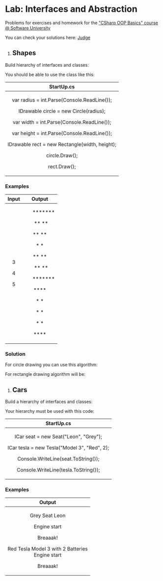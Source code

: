 ﻿
# **Lab: Interfaces and Abstraction**
Problems for exercises and homework for the ["CSharp OOP Basics" course @ Software University](https://softuni.bg/courses/csharp-oop-basics)

You can check your solutions here: [Judge](https://judge.softuni.bg/Contests/705/Interfaces-and-Abstraction-Lab)
1. ## **Shapes**
Build hierarchy of interfaces and classes: 

You should be able to use the class like this:

|**StartUp.cs**|
| :-: |
|<p><a name="ole_link1"></a><a name="ole_link2"></a>var radius = int.Parse(Console.ReadLine());</p><p>IDrawable circle = new Circle(radius);</p><p></p><p>var width = int.Parse(Console.ReadLine());</p><p>var height = int.Parse(Console.ReadLine());</p><p>IDrawable rect = new Rectangle(width, height);</p><p></p><p>circle.Draw();</p><p>rect.Draw();</p>|
### **Examples**

|**Input**|**Output**|
| :-: | :-: |
|<p>3</p><p>4</p><p>5</p>|<p>`   `\*\*\*\*\*\*\*</p><p>` `\*\*       \*\*</p><p>\*\*         \*\*</p><p>\*           \*</p><p>\*\*         \*\*</p><p>` `\*\*       \*\*</p><p>`   `\*\*\*\*\*\*\*</p><p>\*\*\*\*</p><p>\*  \*</p><p>\*  \*</p><p>\*  \*</p><p>\*\*\*\*</p>|
### **Solution**
For circle drawing you can use this algorithm:

For rectangle drawing algorithm will be:

1. ## **Cars**
Build a hierarchy of interfaces and classes:

Your hierarchy must be used with this code:

|**StartUp.cs**|
| :-: |
|<p><a name="ole_link8"></a><a name="ole_link9"></a>ICar seat = new Seat("Leon", "Grey");</p><p>ICar tesla = new Tesla("Model 3", "Red", 2);</p><p></p><p>Console.WriteLine(seat.ToString());</p><p>Console.WriteLine(tesla.ToString());</p>|
### **Examples**

|**Output**|
| :-: |
|<p>Grey Seat Leon</p><p><a name="ole_link5"></a><a name="ole_link6"></a>Engine start</p><p>Breaaak!</p><p>Red Tesla Model 3 with 2 Batteries<br>Engine start</p><p><a name="ole_link16"></a><a name="ole_link17"></a><a name="ole_link7"></a>Breaaak!</p>|


